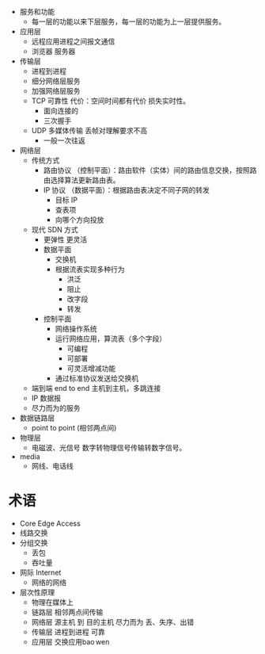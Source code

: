- 服务和功能
	- 每一层的功能以来下层服务，每一层的功能为上一层提供服务。
- 应用层
	- 远程应用进程之间报文通信
	- 浏览器 服务器
- 传输层
	- 进程到进程
	- 细分网络层服务
	- 加强网络层服务
	- TCP 可靠性 代价：空间时间都有代价 损失实时性。
		- 面向连接的
		- 三次握手
	- UDP 多媒体传输 丢帧对理解要求不高
		- 一般一次往返
- 网络层
	- 传统方式
		- 路由协议 （控制平面）：路由软件（实体）间的路由信息交换，按照路由选择算法更新路由表。
		- IP 协议 （数据平面）：根据路由表决定不同子网的转发
			- 目标 IP
			- 查表项
			- 向哪个方向投放
	- 现代 SDN 方式
		- 更弹性 更灵活
		- 数据平面
			- 交换机
			- 根据流表实现多种行为
				- 洪泛
				- 阻止
				- 改字段
				- 转发
		- 控制平面
			- 网络操作系统
			- 运行网络应用，算流表（多个字段）
				- 可编程
				- 可部署
				- 可灵活增减功能
			- 通过标准协议发送给交换机
	- 端到端 end to end 主机到主机，多跳连接
	- IP 数据报
	- 尽力而为的服务
- 数据链路层
	- point to point (相邻两点间)
- 物理层
	- 电磁波、光信号 数字转物理信号传输转数字信号。
- media
	- 网线、电话线

# 术语
- Core Edge Access
- 线路交换
- 分组交换
	- 丢包
	- 吞吐量
- 网际 Internet
	- 网络的网络
- 层次性原理
	- 物理在媒体上
	- 链路层 相邻两点间传输
	- 网络层 源主机 到 目的主机 尽力而为 丢、失序、出错
	- 传输层 进程到进程 可靠
	- 应用层 交换应用bao wen